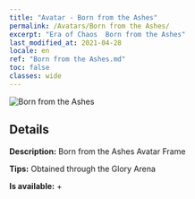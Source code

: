 ```yaml
---
title: "Avatar - Born from the Ashes"
permalink: /Avatars/Born from the Ashes/
excerpt: "Era of Chaos  Born from the Ashes"
last_modified_at: 2021-04-28
locale: en
ref: "Born from the Ashes.md"
toc: false
classes: wide
---
```

 ![Born from the Ashes](/images/a/avatarFrame_76.png)

## Details

 **Description:** Born from the Ashes Avatar Frame 

 **Tips:** Obtained through the Glory Arena 

 **Is available:**  + 

